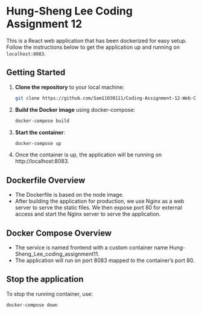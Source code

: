# Hung-Sheng Lee Coding Assignment 12

This is a React web application that has been dockerized for easy setup. Follow the instructions below to get the application up and running on `localhost:8083`.

## Getting Started

1. **Clone the repository** to your local machine:

   ```bash
   git clone https://github.com/Sam11030111/Coding-Assignment-12-Web-Component-Library.git
2. **Build the Docker image** using docker-compose:

   ```bash
   docker-compose build
3. **Start the container**:

   ```bash
   docker-compose up
4. Once the container is up, the application will be running on http://localhost:8083.

## Dockerfile Overview
- The Dockerfile is based on the node image.
- After building the application for production, we use Nginx as a web server to serve the static files. We then expose port 80 for external access and start the Nginx server to serve the application.

## Docker Compose Overview
- The service is named frontend with a custom container name Hung-Sheng_Lee_coding_assignment11.
- The application will run on port 8083 mapped to the container’s port 80.

## Stop the application
To stop the running container, use:
   ```bash
   docker-compose down
